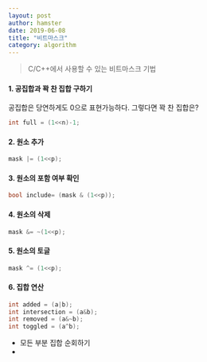 ```yaml
---
layout: post
author: hamster
date: 2019-06-08
title: "비트마스크"
category: algorithm
---
```


> C/C++에서 사용할 수 있는 비트마스크 기법 

#### 1. 공집합과 꽉 찬 집합 구하기 

공집합은 당연하게도 0으로 표현가능하다. 그렇다면 꽉 찬 집합은?

```cpp
int full = (1<<n)-1;
```

#### 2. 원소 추가 

```cpp 
mask |= (1<<p);
```

#### 3. 원소의 포함 여부 확인 

```cpp
bool include= (mask & (1<<p));
```

#### 4. 원소의 삭제 

```cpp
mask &= ~(1<<p);
```

#### 5. 원소의 토글 

```cpp
mask ^= (1<<p);
```

#### 6. 집합 연산 

```cpp 
int added = (a|b);
int intersection = (a&b);
int removed = (a&~b);
int toggled = (a^b);
```

- 모든 부분 집합 순회하기 
- 